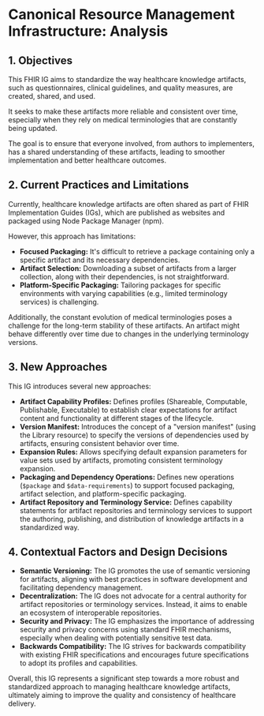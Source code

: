 # Canonical Resource Management Infrastructure: Analysis

## 1. Objectives

This FHIR IG aims to standardize the way healthcare knowledge artifacts, such as questionnaires, clinical guidelines, and quality measures, are created, shared, and used. 

It seeks to make these artifacts more reliable and consistent over time, especially when they rely on medical terminologies that are constantly being updated. 

The goal is to ensure that everyone involved, from authors to implementers, has a shared understanding of these artifacts, leading to smoother implementation and better healthcare outcomes.

## 2. Current Practices and Limitations

Currently, healthcare knowledge artifacts are often shared as part of FHIR Implementation Guides (IGs), which are published as websites and packaged using Node Package Manager (npm). 

However, this approach has limitations:

* **Focused Packaging:** It's difficult to retrieve a package containing only a specific artifact and its necessary dependencies.
* **Artifact Selection:** Downloading a subset of artifacts from a larger collection, along with their dependencies, is not straightforward.
* **Platform-Specific Packaging:** Tailoring packages for specific environments with varying capabilities (e.g., limited terminology services) is challenging.

Additionally, the constant evolution of medical terminologies poses a challenge for the long-term stability of these artifacts. An artifact might behave differently over time due to changes in the underlying terminology versions.

## 3. New Approaches

This IG introduces several new approaches:

* **Artifact Capability Profiles:**  Defines profiles (Shareable, Computable, Publishable, Executable) to establish clear expectations for artifact content and functionality at different stages of the lifecycle.
* **Version Manifest:** Introduces the concept of a "version manifest" (using the Library resource) to specify the versions of dependencies used by artifacts, ensuring consistent behavior over time.
* **Expansion Rules:** Allows specifying default expansion parameters for value sets used by artifacts, promoting consistent terminology expansion.
* **Packaging and Dependency Operations:** Defines new operations (`$package` and `$data-requirements`) to support focused packaging, artifact selection, and platform-specific packaging.
* **Artifact Repository and Terminology Service:** Defines capability statements for artifact repositories and terminology services to support the authoring, publishing, and distribution of knowledge artifacts in a standardized way.

## 4. Contextual Factors and Design Decisions

* **Semantic Versioning:** The IG promotes the use of semantic versioning for artifacts, aligning with best practices in software development and facilitating dependency management.
* **Decentralization:** The IG does not advocate for a central authority for artifact repositories or terminology services. Instead, it aims to enable an ecosystem of interoperable repositories.
* **Security and Privacy:** The IG emphasizes the importance of addressing security and privacy concerns using standard FHIR mechanisms, especially when dealing with potentially sensitive test data.
* **Backwards Compatibility:** The IG strives for backwards compatibility with existing FHIR specifications and encourages future specifications to adopt its profiles and capabilities.

Overall, this IG represents a significant step towards a more robust and standardized approach to managing healthcare knowledge artifacts, ultimately aiming to improve the quality and consistency of healthcare delivery. 
